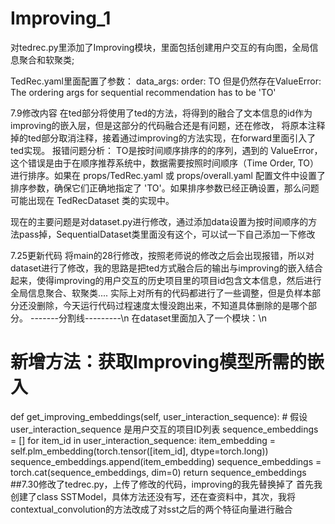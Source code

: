 # Improving_1
对tedrec.py里添加了Improving模块，里面包括创建用户交互的有向图，全局信息聚合和软聚类;

TedRec.yaml里面配置了参数：
data_args:
  order: TO
但是仍然存在ValueError: The ordering args for sequential recommendation has to be 'TO'

7.9修改内容
在ted部分将使用了ted的方法，将得到的融合了文本信息的id作为improving的嵌入层，但是这部分的代码融合还是有问题，还在修改，
将原本注释掉的ted部分取消注释，接着通过improving的方法实现，在forward里面引入了ted实现。
报错问题分析：
TO是按时间顺序排序的的序列，遇到的 ValueError，这个错误是由于在顺序推荐系统中，数据需要按照时间顺序（Time Order, TO）进行排序。如果在 props/TedRec.yaml 或 props/overall.yaml 配置文件中设置了排序参数，确保它们正确地指定了 'TO'。如果排序参数已经正确设置，那么问题可能出现在 TedRecDataset 类的实现中。

现在的主要问题是对dataset.py进行修改，通过添加data设置为按时间顺序的方法pass掉，SequentialDataset类里面没有这个，可以试一下自己添加一下修改

7.25更新代码
将main的28行修改，按照老师说的修改之后会出现报错，所以对dataset进行了修改，我的思路是把ted方式融合后的输出与improving的嵌入结合起来，使得improving的用户交互的历史项目里的项目id包含文本信息，然后进行全局信息聚合、软聚类....
实际上对所有的代码都进行了一些调整，但是负样本部分还没删除，今天运行代码过程速度太慢没跑出来，不知道具体删除的是哪个部分。
-------分割线---------\n
在dataset里面加入了一个模块：\n
# 新增方法：获取Improving模型所需的嵌入
def get_improving_embeddings(self, user_interaction_sequence):
    # 假设 user_interaction_sequence 是用户交互的项目ID列表
    sequence_embeddings = []
    for item_id in user_interaction_sequence:
        item_embedding = self.plm_embedding(torch.tensor([item_id], dtype=torch.long))
        sequence_embeddings.append(item_embedding)
    sequence_embeddings = torch.cat(sequence_embeddings, dim=0)
    return sequence_embeddings  
##7.30修改了tedrec.py，上传了修改的代码，improving的我先替换掉了
    首先我创建了class SSTModel，具体方法还没有写，还在查资料中，其次，我将contextual_convolution的方法改成了对sst之后的两个特征向量进行融合
